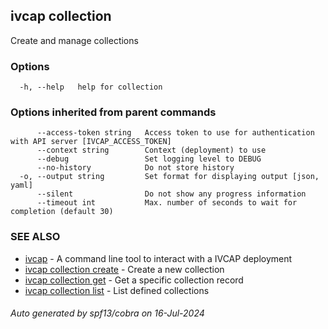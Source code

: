 ## ivcap collection

Create and manage collections

### Options

```
  -h, --help   help for collection
```

### Options inherited from parent commands

```
      --access-token string   Access token to use for authentication with API server [IVCAP_ACCESS_TOKEN]
      --context string        Context (deployment) to use
      --debug                 Set logging level to DEBUG
      --no-history            Do not store history
  -o, --output string         Set format for displaying output [json, yaml]
      --silent                Do not show any progress information
      --timeout int           Max. number of seconds to wait for completion (default 30)
```

### SEE ALSO

* [ivcap](ivcap.md)	 - A command line tool to interact with a IVCAP deployment
* [ivcap collection create](ivcap_collection_create.md)	 - Create a new collection
* [ivcap collection get](ivcap_collection_get.md)	 - Get a specific collection record
* [ivcap collection list](ivcap_collection_list.md)	 - List defined collections

###### Auto generated by spf13/cobra on 16-Jul-2024
